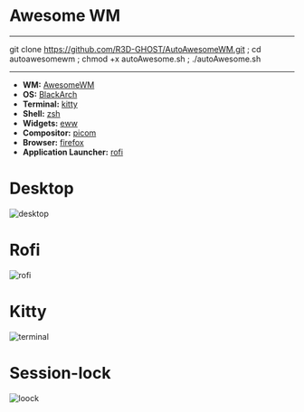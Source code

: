 # Awesome WM

------------------------------------------------------------------------------------------------------------------------

git clone https://github.com/R3D-GHOST/AutoAwesomeWM.git ; cd autoawesomewm ; chmod +x autoAwesome.sh ; ./autoAwesome.sh

-------------------------------------------------------------------------------------------------------------------------



- **WM:** [AwesomeWM](https://github.com/awesomeWM/awesome)
- **OS:** [BlackArch](https://blackarch.org)
- **Terminal:** [kitty](https://github.com/kovidgoyal/kitty)
- **Shell:** [zsh](https://wiki.archlinux.org/index.php/Zsh)
- **Widgets:** [eww](https://github.com/elkowar/eww)
- **Compositor:** [picom](https://github.com/ibhagwan/picom)
- **Browser:** [firefox](https://www.mozilla.org/en-US/firefox)
- **Application Launcher:** [rofi](https://github.com/davatorium/rofi)


#  Desktop

![desktop](https://user-images.githubusercontent.com/94316140/236242183-c757f44a-9814-49f5-8928-361e89e4aef1.png)

# Rofi

![rofi](https://user-images.githubusercontent.com/94316140/236242550-fad182e1-10db-47c8-a013-221934a3ad0e.png)


# Kitty

![terminal](https://user-images.githubusercontent.com/94316140/236242595-359dc873-85bc-4b79-aff0-3fb903c0a5be.png)


# Session-lock

![loock](https://user-images.githubusercontent.com/94316140/236242652-3948f63b-03c0-4a5e-94bd-ca6542147bc6.png)

